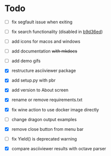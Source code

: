 # Todo

- [ ] fix segfault issue when exiting
- [ ] fix search functionality (disabled in [b9d36ed])

- [ ] add icons for macos and windows
- [ ] add documentation ~~with mkdocs~~
- [ ] add demo gifs
- [x] restructure asciiviewer package
- [x] add setup.py with pbr
- [x] add version to About screen
- [x] rename or remove requirements.txt
- [x] fix wine action to use docker image directly
- [ ] change dragon output examples
- [x] remove close button from menu bar
- [ ] fix  Yield() is deprecated warning
- [x] compare asciiviewer results with octave parser

[b9d36ed]: https://github.com/tumregels/asciiviewer/commit/b9d36ed7320d53c90db3fd9daada683821376a9b
